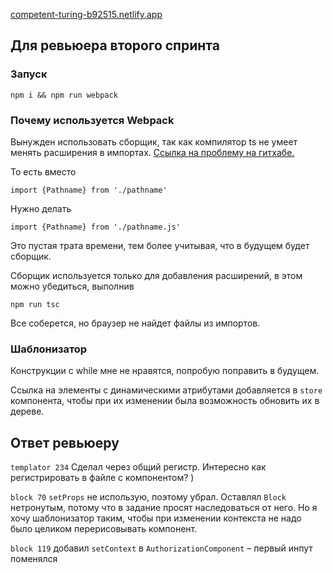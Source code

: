 [competent-turing-b92515.netlify.app](https://competent-turing-b92515.netlify.app)

## Для ревьюера второго спринта

### Запуск
```
npm i && npm run webpack
```

### Почему используется Webpack
Вынужден использовать сборщик, так как компилятор ts не умеет менять расширения в импортах.
[Ссылка на проблему на гитхабе.](https://github.com/microsoft/TypeScript/issues/16577)

То есть вместо
```
import {Pathname} from './pathname'
```
Нужно делать
```
import {Pathname} from './pathname.js'
```
Это пустая трата времени, тем более учитывая, что в будущем будет сборщик.

Сборщик используется только для добавления расширений, в этом можно убедиться, выполнив
```
npm run tsc
```
Все соберется, но браузер не найдет файлы из импортов.

### Шаблонизатор
Конструкции с while мне не нравятся, попробую поправить в будущем.

Ссылка на элементы с динамическими атрибутами добавляется в `store` компонента, 
чтобы при их изменении была возможность обновить их в дереве.  

## Ответ ревьюеру

`templator 234`
Сделал через общий регистр. Интересно как регистрировать в файле с компонентом? )

`block 70`
`setProps` не использую, поэтому убрал. Оставлял `Block` нетронутым, потому что в задание
просят наследоваться от него. Но я хочу шаблонизатор таким, чтобы при изменении контекста 
не надо было целиком перерисовывать компонент.

`block 119`
добавил `setContext` в `AuthorizationComponent` – первый инпут поменялся
